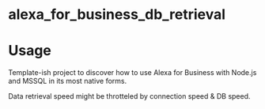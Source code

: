 # alexa_for_business_db_retrieval

# Usage
Template-ish project to discover how to use Alexa for Business with Node.js and MSSQL in its most native forms. 

Data retrieval speed might be throtteled by connection speed & DB speed.
